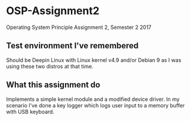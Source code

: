 # OSP-Assignment2
Operating System Principle Assignment 2, Semester 2 2017

## Test environment I've remembered

Should be Deepin Linux with Linux kernel v4.9 and/or Debian 9 as I was using these two distros at that time.

## What this assignment do

Implements a simple kernel module and a modified device driver. In my scenario I've done a key logger which logs user input to a memory buffer with USB keyboard.
